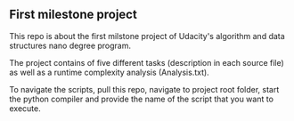 ## First milestone project

This repo is about the first milstone project of Udacity's 
algorithm and data structures nano degree program.

The project contains of five different tasks 
(description in each source file) as well as a runtime complexity analysis
(Analysis.txt).

To navigate the scripts, pull this repo, navigate to project root folder,
start the python compiler and provide the name of the script that you 
want to execute.

